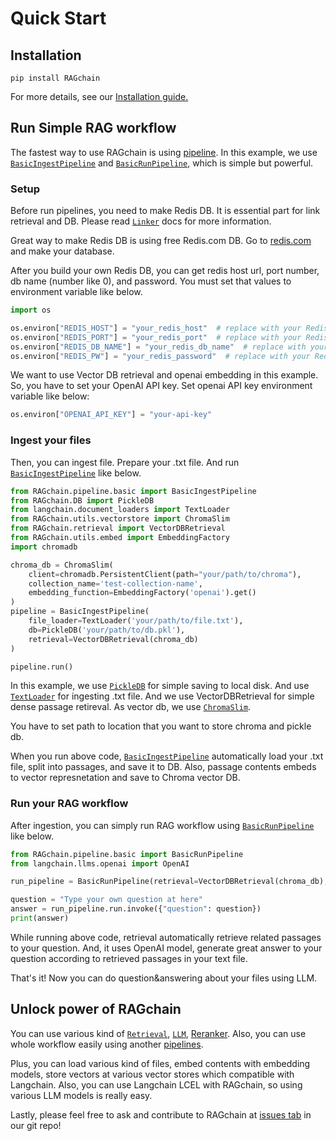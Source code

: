 # Quick Start

## Installation

```
pip install RAGchain
```

For more details, see our [Installation guide.](installation.md)

## Run Simple RAG workflow

The fastest way to use RAGchain is using [pipeline](pipeline/README.md). In this example, we use [`BasicIngestPipeline`](pipeline/basicingestpipeline.md) and [`BasicRunPipeline`](pipeline/basicrunpipeline.md), which is simple but powerful.

### Setup

Before run pipelines, you need to make Redis DB. It is essential part for link retrieval and DB. Please read [`Linker`](utils/linker/README.md) docs for more information.

Great way to make Redis DB is using free Redis.com DB. Go to [redis.com](https://redis.com/try-free/) and make your database.

After you build your own Redis DB, you can get redis host url, port number, db name (number like 0), and password. You must set that values to environment variable like below.

```python
import os

os.environ["REDIS_HOST"] = "your_redis_host"  # replace with your Redis host
os.environ["REDIS_PORT"] = "your_redis_port"  # replace with your Redis port
os.environ["REDIS_DB_NAME"] = "your_redis_db_name"  # replace with your Redis database name
os.environ["REDIS_PW"] = "your_redis_password"  # replace with your Redis password (if applicable)
```

We want to use Vector DB retrieval and openai embedding in this example. So, you have to set your OpenAI API key. Set openai API key environment variable like below:

```python
os.environ["OPENAI_API_KEY"] = "your-api-key"
```

### Ingest your files

Then, you can ingest file. Prepare your .txt file. And run [`BasicIngestPipeline`](pipeline/basicingestpipeline.md) like below.&#x20;

```python
from RAGchain.pipeline.basic import BasicIngestPipeline
from RAGchain.DB import PickleDB
from langchain.document_loaders import TextLoader
from RAGchain.utils.vectorstore import ChromaSlim
from RAGchain.retrieval import VectorDBRetrieval
from RAGchain.utils.embed import EmbeddingFactory
import chromadb

chroma_db = ChromaSlim(
    client=chromadb.PersistentClient(path="your/path/to/chroma"),
    collection_name='test-collection-name',
    embedding_function=EmbeddingFactory('openai').get()
)
pipeline = BasicIngestPipeline(
    file_loader=TextLoader('your/path/to/file.txt'),
    db=PickleDB('your/path/to/db.pkl'),
    retrieval=VectorDBRetrieval(chroma_db)
)

pipeline.run()
```

In this example, we use [`PickleDB`](ragchain-structure/db/pickle-db.md) for simple saving to local disk. And use [`TextLoader`](https://api.python.langchain.com/en/latest/document\_loaders/langchain.document\_loaders.text.TextLoader.html?highlight=textloader#langchain.document\_loaders.text.TextLoader) for ingesting .txt file. And we use VectorDBRetrieval for simple dense passage retireval. As vector db, we use [`ChromaSlim`](utils/slim-vector-store/chroma-slim.md).&#x20;

You have to set path to location that you want to store chroma and pickle db.

When you run above code, [`BasicIngestPipeline`](pipeline/basicingestpipeline.md) automatically load your .txt file, split into passages, and save it to DB. Also, passage contents embeds to vector represnetation and save to Chroma vector DB.

### Run your RAG workflow

After ingestion, you can simply run RAG workflow using [`BasicRunPipeline`](pipeline/basicrunpipeline.md) like below.

```python
from RAGchain.pipeline.basic import BasicRunPipeline
from langchain.llms.openai import OpenAI

run_pipeline = BasicRunPipeline(retrieval=VectorDBRetrieval(chroma_db), llm=OpenAI())

question = "Type your own question at here"
answer = run_pipeline.run.invoke({"question": question})
print(answer)
```

While running above code, retrieval automatically retrieve related passages to your question. And, it uses OpenAI model, generate great answer to your question according to retrieved passages in your text file.&#x20;

That's it! Now you can do question\&answering about your files using LLM.

## Unlock power of RAGchain

You can use various kind of [`Retrieval`](ragchain-structure/retrieval/README.md), [`LLM`](ragchain-structure/llm/README.md), [Reranker](ragchain-structure/reranker/README.md). 
Also, you can use whole workflow easily using another [pipelines](pipeline/README.md).&#x20;

Plus, you can load various kind of files, embed contents with embedding models, store vectors at various vector stores which compatible with Langchain.&#x20;
Also, you can use Langchain LCEL with RAGchain, so using various LLM models is really easy.&#x20;

Lastly, please feel free to ask and contribute to RAGchain at [issues tab](https://github.com/NomaDamas/RAGchain/issues) in our git repo!
